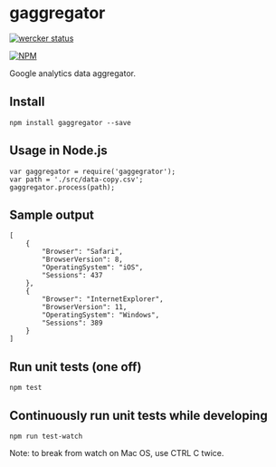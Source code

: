 # gaggregator

[![wercker status](https://app.wercker.com/status/10779ff33d14b4dba0f46e4920203ff9/m/master "wercker status")](https://app.wercker.com/project/bykey/10779ff33d14b4dba0f46e4920203ff9)

[![NPM](https://nodei.co/npm/gaggregator.png)](https://npmjs.org/package/gaggregator)

Google analytics data aggregator.

## Install

```
npm install gaggregator --save
```

## Usage in Node.js

```
var gaggregator = require('gaggegrator');
var path = './src/data-copy.csv';
gaggregator.process(path);
```

## Sample output

```
[
    {
        "Browser": "Safari",
        "BrowserVersion": 8,
        "OperatingSystem": "iOS",
        "Sessions": 437
    },
    {
        "Browser": "InternetExplorer",
        "BrowserVersion": 11,
        "OperatingSystem": "Windows",
        "Sessions": 389
    }
]
```

## Run unit tests (one off)

```
npm test
```

## Continuously run unit tests while developing

```
npm run test-watch
```

Note: to break from watch on Mac OS, use CTRL C twice.
